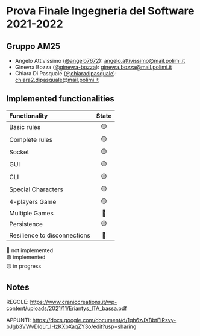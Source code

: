 # Prova Finale Ingegneria del Software 2021-2022
## Gruppo AM25

-   Angelo Attivissimo ([@angelo7672](https://github.com/angelo7672)): angelo.attivissimo@mail.polimi.it
-   Ginevra Bozza ([@ginevra-bozza](https://github.com/ginevra-bozza)): ginevra.bozza@mail.polimi.it
-   Chiara Di Pasquale ([@chiaradipasquale](https://github.com/chiaradipasquale)): chiara2.dipasquale@mail.polimi.it

## Implemented functionalities

| Functionality                |                      State                         |
|:-----------------------------|:--------------------------------------------------:|
| Basic rules                  | 🟡 |
| Complete rules               | 🟡 |
| Socket                       | 🟡 |
| GUI                          | 🟡 |
| CLI                          | 🟡 |
| Special Characters           | 🟡 |
| 4-players Game               | 🟡 |
| Multiple Games               | 🔴 |
| Persistence                  | 🟡 |
| Resilience to disconnections | 🔴 |


🔴 not implemented <br>
🟢 implemented <br>
🟡 in progress <br>



## Notes
REGOLE: https://www.craniocreations.it/wp-content/uploads/2021/11/Eriantys_ITA_bassa.pdf

APPUNTI: https://docs.google.com/document/d/1qh6zJXBbtEIRsvy-bJgb3VWvDlqLr_IHzKXpXaqZY3o/edit?usp=sharing
